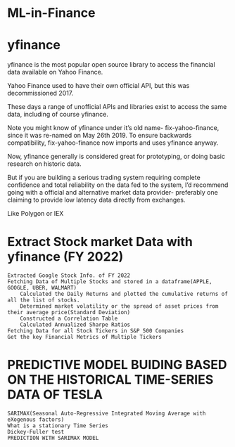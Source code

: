 # ML-in-Finance

# yfinance
yfinance is the most popular open source library to access the financial data available on Yahoo Finance.

Yahoo Finance used to have their own official API, but this was decommissioned 2017.

These days a range of unofficial APIs and libraries exist to access the same data, including of course yfinance.

Note you might know of yfinance under it’s old name- fix-yahoo-finance, since it was re-named on May 26th 2019. To ensure backwards compatibility, fix-yahoo-finance now imports and uses yfinance anyway.

Now, yfinance generally is considered great for prototyping, or doing basic research on historic data.

But if you are building a serious trading system requiring complete confidence and total reliability on the data fed to the system, I’d recommend going with a official and alternative market data provider- preferably one claiming to provide low latency data directly from exchanges.

Like Polygon or IEX

# Extract Stock market Data with yfinance (FY 2022)
    Extracted Google Stock Info. of FY 2022
    Fetching Data of Multiple Stocks and stored in a dataframe(APPLE, GOOGLE, UBER, WALMART)
        Calculated the Daily Returns and plotted the cumulative returns of all the list of stocks.
        Determined market volatility or the spread of asset prices from their average price(Standard Deviation)
        Constructed a Correlation Table 
        Calculated Annualized Sharpe Ratios
    Fetching Data for all Stock Tickers in S&P 500 Companies
    Get the key Financial Metrics of Multiple Tickers
    

# PREDICTIVE MODEL BUIDING BASED ON THE HISTORICAL TIME-SERIES DATA OF TESLA
    SARIMAX(Seasonal Auto-Regressive Integrated Moving Average with eXogenous factors)
    What is a stationary Time Series
    Dickey-Fuller test
    PREDICTION WITH SARIMAX MODEL
